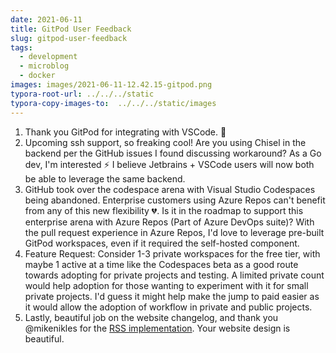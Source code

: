```yaml
---
date: 2021-06-11
title: GitPod User Feedback
slug: gitpod-user-feedback
tags:
  - development
  - microblog
  - docker
images: images/2021-06-11-12.42.15-gitpod.png
typora-root-url: ../../../static
typora-copy-images-to:  ../../../static/images
---
```



1. Thank you GitPod for integrating with VSCode. 🎉
2. Upcoming ssh support, so freaking cool! Are you using Chisel in the backend per the GitHub issues I found discussing workaround?
As a Go dev, I'm interested ⚡ I believe Jetbrains + VSCode users will now both be able to leverage the same backend.
1. GitHub took over the codespace arena with Visual Studio Codespaces being abandoned.
Enterprise customers using Azure Repos can't benefit from any of this new flexibility 💔.
Is it in the roadmap to support this enterprise arena with Azure Repos (Part of Azure DevOps suite)?
With the pull request experience in Azure Repos, I'd love to leverage pre-built GitPod workspaces, even if it required the self-hosted component.
1. Feature Request: Consider 1-3 private workspaces for the free tier, with maybe 1 active at a time like the Codespaces beta as a good route towards adopting for private projects and testing.
A limited private count would help adoption for those wanting to experiment with it for small private projects.
I'd guess it might help make the jump to paid easier as it would allow the adoption of workflow in private and public projects.
1. Lastly, beautiful job on the website changelog, and thank you @mikenikles for the [RSS implementation](https://github.com/gitpod-io/website/pull/395).
Your website design is beautiful.
